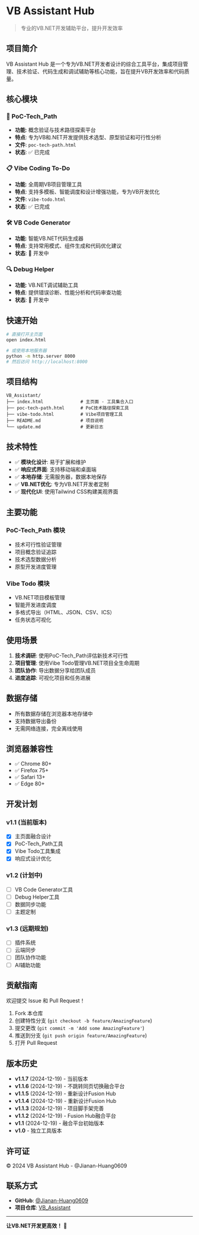 # VB Assistant Hub

> 专业的VB.NET开发辅助平台，提升开发效率

## 项目简介

VB Assistant Hub 是一个专为VB.NET开发者设计的综合工具平台，集成项目管理、技术验证、代码生成和调试辅助等核心功能，旨在提升VB开发效率和代码质量。

## 核心模块

### 🚀 PoC-Tech_Path
- **功能**: 概念验证与技术路径探索平台
- **特点**: 专为VB和.NET开发提供技术选型、原型验证和可行性分析
- **文件**: `poc-tech-path.html`
- **状态**: ✅ 已完成

### 📋 Vibe Coding To-Do
- **功能**: 全周期VB项目管理工具
- **特点**: 支持多模板、智能调度和设计增强功能，专为VB开发优化
- **文件**: `vibe-todo.html`
- **状态**: ✅ 已完成

### 🛠️ VB Code Generator
- **功能**: 智能VB.NET代码生成器
- **特点**: 支持常用模式、组件生成和代码优化建议
- **状态**: 🚧 开发中

### 🔍 Debug Helper
- **功能**: VB.NET调试辅助工具
- **特点**: 提供错误诊断、性能分析和代码审查功能
- **状态**: 🚧 开发中

## 快速开始

```bash
# 直接打开主页面
open index.html

# 或使用本地服务器
python -m http.server 8000
# 然后访问 http://localhost:8000
```

## 项目结构

```
VB_Assistant/
├── index.html              # 主页面 - 工具集合入口
├── poc-tech-path.html      # PoC技术路径探索工具
├── vibe-todo.html          # Vibe项目管理工具
├── README.md               # 项目说明
└── update.md               # 更新日志
```

## 技术特性

- ✅ **模块化设计**: 易于扩展和维护
- ✅ **响应式界面**: 支持移动端和桌面端
- ✅ **本地存储**: 无需服务器，数据本地保存
- ✅ **VB.NET优化**: 专为VB.NET开发者定制
- ✅ **现代化UI**: 使用Tailwind CSS构建美观界面

## 主要功能

### PoC-Tech_Path 模块
- 技术可行性验证管理
- 项目概念验证追踪
- 技术选型数据分析
- 原型开发进度管理

### Vibe Todo 模块
- VB.NET项目模板管理
- 智能开发进度调度
- 多格式导出（HTML、JSON、CSV、ICS）
- 任务状态可视化

## 使用场景

1. **技术调研**: 使用PoC-Tech_Path评估新技术可行性
2. **项目管理**: 使用Vibe Todo管理VB.NET项目全生命周期
3. **团队协作**: 导出数据分享给团队成员
4. **进度追踪**: 可视化项目和任务进展

## 数据存储

- 所有数据存储在浏览器本地存储中
- 支持数据导出备份
- 无需网络连接，完全离线使用

## 浏览器兼容性

- ✅ Chrome 80+
- ✅ Firefox 75+
- ✅ Safari 13+
- ✅ Edge 80+

## 开发计划

### v1.1 (当前版本)
- [x] 主页面融合设计
- [x] PoC-Tech_Path工具
- [x] Vibe Todo工具集成
- [x] 响应式设计优化

### v1.2 (计划中)
- [ ] VB Code Generator工具
- [ ] Debug Helper工具
- [ ] 数据同步功能
- [ ] 主题定制

### v1.3 (远期规划)
- [ ] 插件系统
- [ ] 云端同步
- [ ] 团队协作功能
- [ ] AI辅助功能

## 贡献指南

欢迎提交 Issue 和 Pull Request！

1. Fork 本仓库
2. 创建特性分支 (`git checkout -b feature/AmazingFeature`)
3. 提交更改 (`git commit -m 'Add some AmazingFeature'`)
4. 推送到分支 (`git push origin feature/AmazingFeature`)
5. 打开 Pull Request

## 版本历史

- **v1.1.7** (2024-12-19) - 当前版本
- **v1.1.6** (2024-12-19) - 不跳转同页切换融合平台
- **v1.1.5** (2024-12-19) - 重新设计Fusion Hub
- **v1.1.4** (2024-12-19) - 重新设计Fusion Hub
- **v1.1.3** (2024-12-19) - 项目脚手架完善
- **v1.1.2** (2024-12-19) - Fusion Hub融合平台
- **v1.1** (2024-12-19) - 融合平台初始版本
- **v1.0** - 独立工具版本

## 许可证

© 2024 VB Assistant Hub - @Jianan-Huang0609

## 联系方式

- **GitHub**: [@Jianan-Huang0609](https://github.com/Jianan-Huang0609)
- **项目仓库**: [VB_Assistant](https://github.com/Jianan-Huang0609/VB_Assistant)

---

**让VB.NET开发更高效！** 🚀
